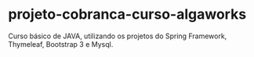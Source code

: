 # projeto-cobranca-curso-algaworks
Curso básico de JAVA, utilizando os projetos do Spring Framework, Thymeleaf, Bootstrap 3 e Mysql.
